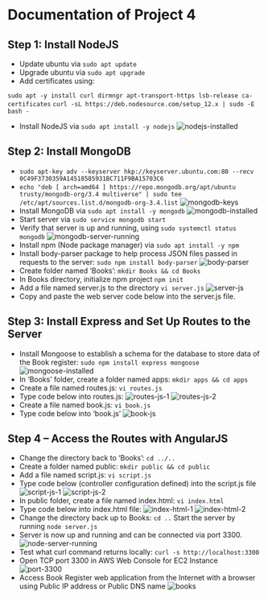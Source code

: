 # Documentation of Project 4

## Step 1: Install NodeJS
- Update ubuntu via `sudo apt update`
- Upgrade ubuntu via `sudo apt upgrade`
- Add certificates using:

`sudo apt -y install curl dirmngr apt-transport-https lsb-release ca-certificates`
`curl -sL https://deb.nodesource.com/setup_12.x | sudo -E bash -`
- Install NodeJS via `sudo apt install -y nodejs`
![nodejs-installed](./images/nodejs-installed.PNG)

## Step 2: Install MongoDB
- `sudo apt-key adv --keyserver hkp://keyserver.ubuntu.com:80 --recv 0C49F3730359A14518585931BC711F9BA15703C6`
- `echo "deb [ arch=amd64 ] https://repo.mongodb.org/apt/ubuntu trusty/mongodb-org/3.4 multiverse" | sudo tee /etc/apt/sources.list.d/mongodb-org-3.4.list`
![mongodb-keys](./images/mongodb-keys.PNG)
- Install MongoDB via `sudo apt install -y mongodb`
![mongodb-installed](./images/mongodb-installed.PNG)
- Start server via `sudo service mongodb start`
- Verify that server is up and running, using `sudo systemctl status mongodb`
![mongodb-server-running](./images/mongodb-server-running.PNG)
- Install npm (Node package manager) via `sudo apt install -y npm`
- Install body-parser package to help process JSON files passed in requests to the server: `sudo npm install body-parser`
![body-parser](./images/body-parser.PNG)
- Create folder named ‘Books’: `mkdir Books && cd Books`
- In Books directory, initialize npm project `npm init`
- Add a file named server.js to the directory `vi server.js`
![server-js](./images/server-js.PNG)
- Copy and paste the web server code below into the server.js file.

## Step 3: Install Express and Set Up Routes to the Server
- Install Mongoose to establish a schema for the database to store data of the Book register: `sudo npm install express mongoose`
![mongoose-installed](./images/mongoose-installed.PNG)
- In ‘Books’ folder, create a folder named apps: `mkdir apps && cd apps`
- Create a file named routes.js: `vi routes.js`
- Type code below into routes.js:
![routes-js-1](./images/routes-js-1.PNG)
![routes-js-2](./images/routes-js-2.PNG)
- Create a file named book.js: `vi book.js`
- Type code below into ‘book.js’
![book-js](./images/book-js.PNG)

## Step 4 – Access the Routes with AngularJS
- Change the directory back to ‘Books’: `cd ../..`
- Create a folder named public: `mkdir public && cd public`
- Add a file named script.js: `vi script.js`
- Type code below (controller configuration defined) into the script.js file
![script-js-1](./images/script-js-1.PNG)
![script-js-2](./images/script-js-2.PNG)
- In public folder, create a file named index.html: `vi index.html`
- Type code below into index.html file:
![index-html-1](./images/index-html-1.PNG)
![index-html-2](./images/index-html-2.PNG)
- Change the directory back up to Books: `cd ..`
Start the server by running `node server.js`
- Server is now up and running and can be connected via port 3300. 
![node-server-running](./images/node-server-running.PNG)
- Test what curl command returns locally: `curl -s http://localhost:3300`
- Open TCP port 3300 in AWS Web Console for EC2 Instance
![port-3300](./images/port-3300.PNG)
- Access Book Register web application from the Internet with a browser using Public IP address or Public DNS name
![books](./images/books.PNG)



